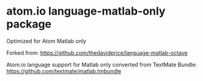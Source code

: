 # atom.io language-matlab-only package

Optimized for Atom
Matlab only

Forked from:
https://github.com/thedavidprice/language-matlab-octave

Atom.io language support for Matlab only converted from TextMate Bundle:
https://github.com/textmate/matlab.tmbundle
